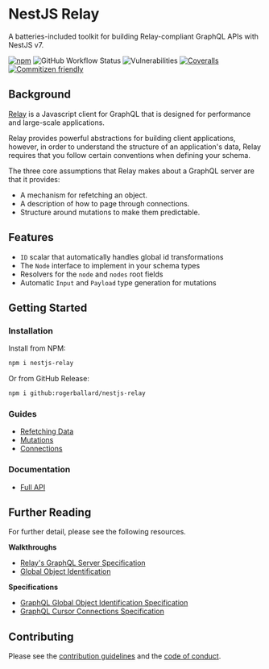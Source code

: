 # NestJS Relay

A batteries-included toolkit for building Relay-compliant GraphQL APIs with NestJS v7.

[![npm](https://img.shields.io/npm/v/nestjs-relay)](https://www.npmjs.com/package/nestjs-relay)
![GitHub Workflow Status](https://img.shields.io/github/workflow/status/rogerballard/nestjs-relay/development)
![Vulnerabilities](https://img.shields.io/snyk/vulnerabilities/github/rogerballard/nestjs-relay)
[![Coveralls](https://img.shields.io/coveralls/github/rogerballard/nestjs-relay)](https://coveralls.io/github/rogerballard/nestjs-relay)
[![Commitizen friendly](https://img.shields.io/badge/commitizen-friendly-brightgreen.svg)](http://commitizen.github.io/cz-cli/)

## Background

[Relay](https://relay.dev/) is a Javascript client for GraphQL that is designed for performance and large-scale applications.

Relay provides powerful abstractions for building client applications, however, in order to understand the structure of an application's data, Relay requires that you follow certain conventions when defining your schema.

The three core assumptions that Relay makes about a GraphQL server are that it provides:

- A mechanism for refetching an object.
- A description of how to page through connections.
- Structure around mutations to make them predictable.

## Features
- `ID` scalar that automatically handles global id transformations
- The `Node` interface to implement in your schema types
- Resolvers for the `node` and `nodes` root fields
- Automatic `Input` and `Payload` type generation for mutations

## Getting Started

### Installation

Install from NPM:
```bash
npm i nestjs-relay
```

Or from GitHub Release:
```bash
npm i github:rogerballard/nestjs-relay
```

### Guides

- [Refetching Data](docs/refetching-data.md)
- [Mutations](docs/mutations.md)
- [Connections](docs/connections.md)

### Documentation

- [Full API](https://rogerballard.github.io/nestjs-relay/)

## Further Reading

For further detail, please see the following resources.

**Walkthroughs**
- [Relay's GraphQL Server Specification](https://relay.dev/docs/en/graphql-server-specification)
- [Global Object Identification](https://graphql.org/learn/global-object-identification/)

**Specifications**
- [GraphQL Global Object Identification Specification](https://relay.dev/graphql/objectidentification.htm)
- [GraphQL Cursor Connections Specification](https://relay.dev/graphql/connections.htm)

## Contributing

Please see the [contribution guidelines](CONTRIBUTING.md) and the [code of conduct](CODE_OF_CONDUCT.md).
